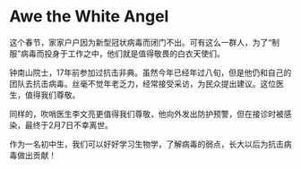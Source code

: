 # Awe the White Angel


这个春节，家家户户因为新型冠状病毒而闭门不出。可有这么一群人，为了“制服”病毒而投身于工作之中，他们就是值得敬畏的白衣天使们。

  钟南山院士，17年前参加过抗击非典。虽然今年已经年过八旬，但是他仍和自己的团队去抗击病毒。丝毫不觉年老乏力，经常接受采访，为民众提出建议。这位医生，值得我们尊敬。

  同样的，吹哨医生李文亮更值得我们尊敬，他向外发出防护预警，但在接诊时被感染，最终于2月7日不幸离世。

  作为一名初中生，我们可以好好学习生物学，了解病毒的弱点，长大以后为抗击病毒做出贡献！
